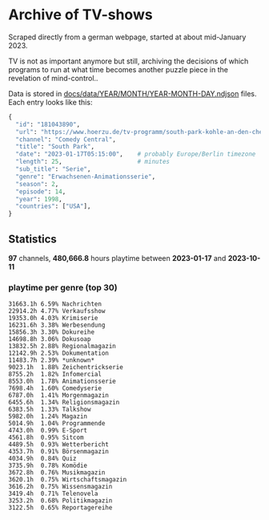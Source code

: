# Archive of TV-shows

Scraped directly from a german webpage, started at about mid-January 2023.

TV is not as important anymore but still, archiving the decisions of which programs to run at what time
becomes another puzzle piece in the revelation of mind-control.. 

Data is stored in [docs/data/YEAR/MONTH/YEAR-MONTH-DAY.ndjson](docs/data/) files. 
Each entry looks like this:

```python
{
  "id": "181043890", 
  "url": "https://www.hoerzu.de/tv-programm/south-park-kohle-an-den-chefkoch/bid_181043890/", 
  "channel": "Comedy Central", 
  "title": "South Park", 
  "date": "2023-01-17T05:15:00",    # probably Europe/Berlin timezone 
  "length": 25,                     # minutes 
  "sub_title": "Serie", 
  "genre": "Erwachsenen-Animationsserie", 
  "season": 2, 
  "episode": 14, 
  "year": 1998, 
  "countries": ["USA"],
}
```

## Statistics

**97** channels, **480,666.8** hours playtime between **2023-01-17** and **2023-10-11**


### playtime per genre (top 30)

    31663.1h 6.59% Nachrichten
    22914.2h 4.77% Verkaufsshow
    19353.0h 4.03% Krimiserie
    16231.6h 3.38% Werbesendung
    15856.3h 3.30% Dokureihe
    14698.8h 3.06% Dokusoap
    13832.5h 2.88% Regionalmagazin
    12142.9h 2.53% Dokumentation
    11483.7h 2.39% *unknown*
    9023.1h  1.88% Zeichentrickserie
    8755.2h  1.82% Infomercial
    8553.0h  1.78% Animationsserie
    7698.4h  1.60% Comedyserie
    6787.0h  1.41% Morgenmagazin
    6455.6h  1.34% Religionsmagazin
    6383.5h  1.33% Talkshow
    5982.0h  1.24% Magazin
    5014.9h  1.04% Programmende
    4743.0h  0.99% E-Sport
    4561.8h  0.95% Sitcom
    4489.5h  0.93% Wetterbericht
    4353.7h  0.91% Börsenmagazin
    4034.9h  0.84% Quiz
    3735.9h  0.78% Komödie
    3672.8h  0.76% Musikmagazin
    3620.1h  0.75% Wirtschaftsmagazin
    3616.2h  0.75% Wissensmagazin
    3419.4h  0.71% Telenovela
    3253.2h  0.68% Politikmagazin
    3122.5h  0.65% Reportagereihe
